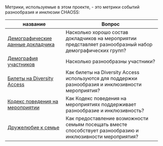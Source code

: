 Метрики, используемые в этом проекте, - это метрики событий разнообразия и инклюзии CHAOSS:

название | Вопрос
--- | ---
[Демографические данные докладчика](https://github.com/chaoss/wg-diversity-inclusion/blob/master/focus-areas/events/speaker-demographics.md) | Насколько хорошо состав докладчиков на мероприятии представляет разнообразный набор демографических групп?
[Демография участников](https://github.com/chaoss/wg-diversity-inclusion/blob/master/focus-areas/events/attendee-demographics.md) | Насколько разнообразны участники?
[Билеты на Diversity Access](https://github.com/chaoss/wg-diversity-inclusion/blob/master/focus-areas/events/diversity-tickets.md) | Как билеты на Diversity Access используются для поддержки разнообразия и инклюзивности мероприятия?
[Кодекс поведения на мероприятии](https://github.com/chaoss/wg-diversity-inclusion/blob/master/focus-areas/events/event-code-of-conduct.md) | Как Кодекс поведения на мероприятиях поддерживает разнообразие и инклюзивность?
[Дружелюбие к семье](https://github.com/chaoss/wg-diversity-inclusion/blob/master/focus-areas/events/family-friendly.md) | Как предоставление возможности семьям посещать вместе способствует разнообразию и инклюзивности мероприятия?
